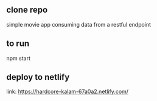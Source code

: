 ## clone repo
simple movie app consuming data from a restful endpoint

## to run
npm start

## deploy to netlify
link: https://hardcore-kalam-67a0a2.netlify.com/